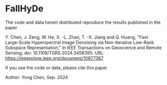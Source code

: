 # FallHyDe

The code and data herein distributed reproduce the results published in the paper

Y. Chen, J. Zeng, W. He, X. -L. Zhao, T. -X. Jiang and Q. Huang, "Fast Large-Scale Hyperspectral Image Denoising via Non-Iterative Low-Rank Subspace Representation," in IEEE Transactions on Geoscience and Remote Sensing, doi: 10.1109/TGRS.2024.3458395.
URL: https://ieeexplore.ieee.org/document/10677367

If you use the code or data, please cite this paper

Author: Yong Chen, Sep. 2024
